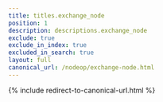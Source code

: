 ```yaml
---
title: titles.exchange_node
position: 1
description: descriptions.exchange_node
exclude: true
exclude_in_index: true
excluded_in_search: true
layout: full
canonical_url: /nodeop/exchange-node.html
---
```

{% include redirect-to-canonical-url.html %}
